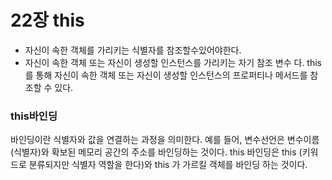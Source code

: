 # 22장 this

- 자신이 속한 객체를 가리키는 식별자를 참조할수있어야한다.
- 자신이 속한 객체 또는 자신이 생성할 인스턴스를 가리키는 자기 참조 변수 다. this 를 통해 자신이 속한 객체 또는 자신이 생성할 인스턴스의 프로퍼티나 메서드를 참조할 수 있다.

### this바인딩

바인딩이란 식별자와 값을 연결하는 과정을 의미한다. 예를 들어, 변수선언은 변수이름(식별자)와 확보된 메모리 공간의 주소를 바인딩하는 것이다. this 바인딩은 this (키워드로 분류되지만 식별자 역할을 한다)와 this 가 가르킬 객체를 바인딩 하는 것이다.
